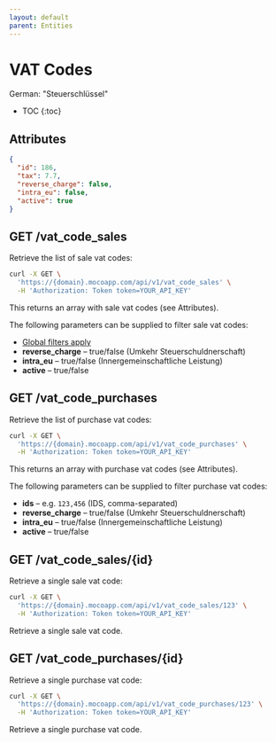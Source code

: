 ```yaml
---
layout: default
parent: Entities
---
```


# VAT Codes

German: "Steuerschlüssel"

- TOC
{:toc}

## Attributes

```json
{
  "id": 186,
  "tax": 7.7,
  "reverse_charge": false,
  "intra_eu": false,
  "active": true
}
```

## GET /vat_code_sales

Retrieve the list of sale vat codes:

```bash
curl -X GET \
  'https://{domain}.mocoapp.com/api/v1/vat_code_sales' \
  -H 'Authorization: Token token=YOUR_API_KEY'
```

This returns an array with sale vat codes (see Attributes).

The following parameters can be supplied to filter sale vat codes:

- [Global filters apply](../entities#global-filters)
- **reverse_charge** – true/false (Umkehr Steuerschuldnerschaft)
- **intra_eu** – true/false (Innergemeinschaftliche Leistung)
- **active** – true/false

## GET /vat_code_purchases

Retrieve the list of purchase vat codes:

```bash
curl -X GET \
  'https://{domain}.mocoapp.com/api/v1/vat_code_purchases' \
  -H 'Authorization: Token token=YOUR_API_KEY'
```

This returns an array with purchase vat codes (see Attributes).

The following parameters can be supplied to filter purchase vat codes:

- **ids** – e.g. `123,456` (IDS, comma-separated)
- **reverse_charge** – true/false (Umkehr Steuerschuldnerschaft)
- **intra_eu** – true/false (Innergemeinschaftliche Leistung)
- **active** – true/false

## GET /vat_code_sales/{id}

Retrieve a single sale vat code:

```bash
curl -X GET \
  'https://{domain}.mocoapp.com/api/v1/vat_code_sales/123' \
  -H 'Authorization: Token token=YOUR_API_KEY'
```

Retrieve a single sale vat code.

## GET /vat_code_purchases/{id}

Retrieve a single purchase vat code:

```bash
curl -X GET \
  'https://{domain}.mocoapp.com/api/v1/vat_code_purchases/123' \
  -H 'Authorization: Token token=YOUR_API_KEY'
```

Retrieve a single purchase vat code.
